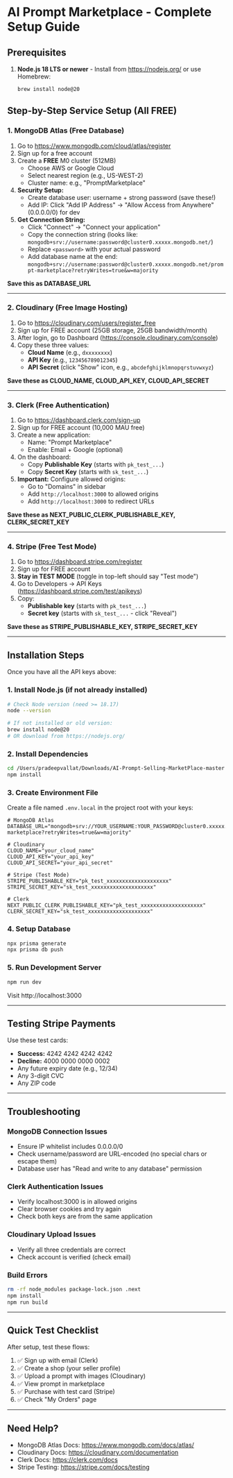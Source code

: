 # AI Prompt Marketplace - Complete Setup Guide

## Prerequisites

1. **Node.js 18 LTS or newer** - Install from https://nodejs.org/ or use Homebrew:
   ```bash
   brew install node@20
   ```

## Step-by-Step Service Setup (All FREE)

### 1. MongoDB Atlas (Free Database)

1. Go to https://www.mongodb.com/cloud/atlas/register
2. Sign up for a free account
3. Create a **FREE** M0 cluster (512MB)
   - Choose AWS or Google Cloud
   - Select nearest region (e.g., US-WEST-2)
   - Cluster name: e.g., "PromptMarketplace"
4. **Security Setup:**
   - Create database user: username + strong password (save these!)
   - Add IP: Click "Add IP Address" → "Allow Access from Anywhere" (0.0.0.0/0) for dev
5. **Get Connection String:**
   - Click "Connect" → "Connect your application"
   - Copy the connection string (looks like: `mongodb+srv://username:password@cluster0.xxxxx.mongodb.net/`)
   - Replace `<password>` with your actual password
   - Add database name at the end: `mongodb+srv://username:password@cluster0.xxxxx.mongodb.net/prompt-marketplace?retryWrites=true&w=majority`

**Save this as DATABASE_URL**

---

### 2. Cloudinary (Free Image Hosting)

1. Go to https://cloudinary.com/users/register_free
2. Sign up for FREE account (25GB storage, 25GB bandwidth/month)
3. After login, go to Dashboard (https://console.cloudinary.com/console)
4. Copy these three values:
   - **Cloud Name** (e.g., `dxxxxxxxx`)
   - **API Key** (e.g., `123456789012345`)
   - **API Secret** (click "Show" icon, e.g., `abcdefghijklmnopqrstuvwxyz`)

**Save these as CLOUD_NAME, CLOUD_API_KEY, CLOUD_API_SECRET**

---

### 3. Clerk (Free Authentication)

1. Go to https://dashboard.clerk.com/sign-up
2. Sign up for FREE account (10,000 MAU free)
3. Create a new application:
   - Name: "Prompt Marketplace"
   - Enable: Email + Google (optional)
4. On the dashboard:
   - Copy **Publishable Key** (starts with `pk_test_...`)
   - Copy **Secret Key** (starts with `sk_test_...`)
5. **Important:** Configure allowed origins:
   - Go to "Domains" in sidebar
   - Add `http://localhost:3000` to allowed origins
   - Add `http://localhost:3000` to redirect URLs

**Save these as NEXT_PUBLIC_CLERK_PUBLISHABLE_KEY, CLERK_SECRET_KEY**

---

### 4. Stripe (Free Test Mode)

1. Go to https://dashboard.stripe.com/register
2. Sign up for FREE account
3. **Stay in TEST MODE** (toggle in top-left should say "Test mode")
4. Go to Developers → API Keys (https://dashboard.stripe.com/test/apikeys)
5. Copy:
   - **Publishable key** (starts with `pk_test_...`)
   - **Secret key** (starts with `sk_test_...` - click "Reveal")

**Save these as STRIPE_PUBLISHABLE_KEY, STRIPE_SECRET_KEY**

---

## Installation Steps

Once you have all the API keys above:

### 1. Install Node.js (if not already installed)
```bash
# Check Node version (need >= 18.17)
node --version

# If not installed or old version:
brew install node@20
# OR download from https://nodejs.org/
```

### 2. Install Dependencies
```bash
cd /Users/pradeepvallat/Downloads/AI-Prompt-Selling-MarketPlace-master
npm install
```

### 3. Create Environment File

Create a file named `.env.local` in the project root with your keys:

```env
# MongoDB Atlas
DATABASE_URL="mongodb+srv://YOUR_USERNAME:YOUR_PASSWORD@cluster0.xxxxx.mongodb.net/prompt-marketplace?retryWrites=true&w=majority"

# Cloudinary
CLOUD_NAME="your_cloud_name"
CLOUD_API_KEY="your_api_key"
CLOUD_API_SECRET="your_api_secret"

# Stripe (Test Mode)
STRIPE_PUBLISHABLE_KEY="pk_test_xxxxxxxxxxxxxxxxxxxx"
STRIPE_SECRET_KEY="sk_test_xxxxxxxxxxxxxxxxxxxx"

# Clerk
NEXT_PUBLIC_CLERK_PUBLISHABLE_KEY="pk_test_xxxxxxxxxxxxxxxxxxxx"
CLERK_SECRET_KEY="sk_test_xxxxxxxxxxxxxxxxxxxx"
```

### 4. Setup Database
```bash
npx prisma generate
npx prisma db push
```

### 5. Run Development Server
```bash
npm run dev
```

Visit http://localhost:3000

---

## Testing Stripe Payments

Use these test cards:
- **Success:** 4242 4242 4242 4242
- **Decline:** 4000 0000 0000 0002
- Any future expiry date (e.g., 12/34)
- Any 3-digit CVC
- Any ZIP code

---

## Troubleshooting

### MongoDB Connection Issues
- Ensure IP whitelist includes 0.0.0.0/0
- Check username/password are URL-encoded (no special chars or escape them)
- Database user has "Read and write to any database" permission

### Clerk Authentication Issues
- Verify localhost:3000 is in allowed origins
- Clear browser cookies and try again
- Check both keys are from the same application

### Cloudinary Upload Issues
- Verify all three credentials are correct
- Check account is verified (check email)

### Build Errors
```bash
rm -rf node_modules package-lock.json .next
npm install
npm run build
```

---

## Quick Test Checklist

After setup, test these flows:

1. ✅ Sign up with email (Clerk)
2. ✅ Create a shop (your seller profile)
3. ✅ Upload a prompt with images (Cloudinary)
4. ✅ View prompt in marketplace
5. ✅ Purchase with test card (Stripe)
6. ✅ Check "My Orders" page

---

## Need Help?

- MongoDB Atlas Docs: https://www.mongodb.com/docs/atlas/
- Cloudinary Docs: https://cloudinary.com/documentation
- Clerk Docs: https://clerk.com/docs
- Stripe Testing: https://stripe.com/docs/testing

